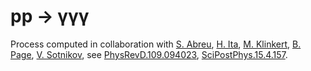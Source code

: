# pp → γγγ

Process computed in collaboration with [S. Abreu](https://inspirehep.net/authors/1287226), [H. Ita](https://inspirehep.net/authors/1019218), [M. Klinkert](https://inspirehep.net/authors/1944967), [B. Page](https://inspirehep.net/authors/1272484), [V. Sotnikov](https://inspirehep.net/authors/1470871), see [PhysRevD.109.094023](https://inspirehep.net/literature/2723256), [SciPostPhys.15.4.157](https://scipost.org/10.21468/SciPostPhys.15.4.157).